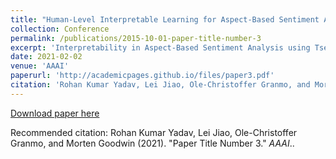```yaml
---
title: "Human-Level Interpretable Learning for Aspect-Based Sentiment Analysis."
collection: Conference
permalink: /publications/2015-10-01-paper-title-number-3
excerpt: 'Interpretability in Aspect-Based Sentiment Analysis using Tsetlin Machine.'
date: 2021-02-02
venue: 'AAAI'
paperurl: 'http://academicpages.github.io/files/paper3.pdf'
citation: 'Rohan Kumar Yadav, Lei Jiao, Ole-Christoffer Granmo, and Morten Goodwin (2021). &quot;Human-Level Interpretable Learning for Aspect-Based Sentiment Analysis.&quot; <i>AAAI</i>.'
---
```


[Download paper here](NA)

Recommended citation: Rohan Kumar Yadav, Lei Jiao, Ole-Christoffer Granmo, and Morten Goodwin (2021). "Paper Title Number 3." <i>AAAI</i>..
